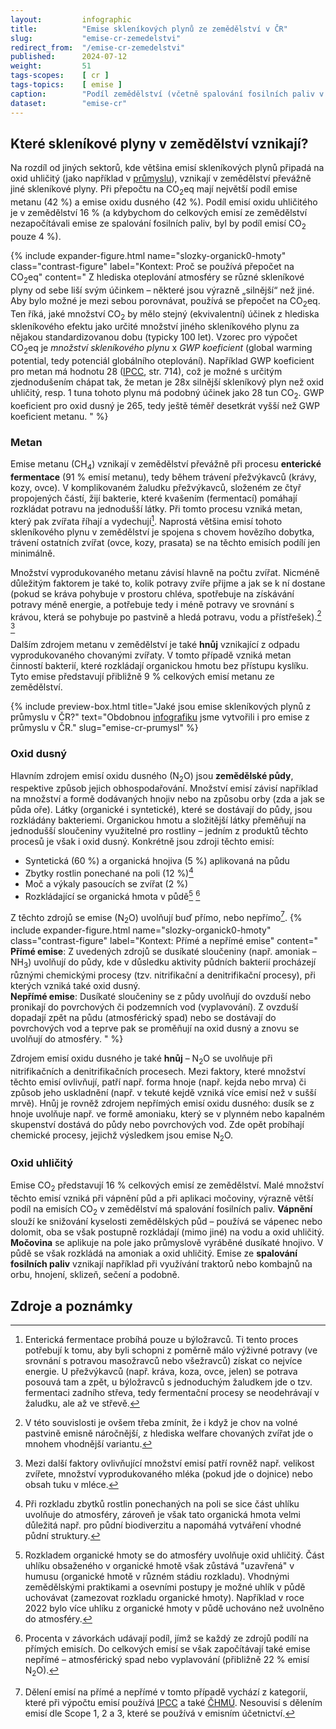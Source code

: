```yaml
---
layout:         infographic
title:          "Emise skleníkových plynů ze zemědělství v ČR"
slug:           "emise-cr-zemedelstvi"
redirect_from:  "/emise-cr-zemedelstvi"
published:      2024-07-12
weight:         51
tags-scopes:    [ cr ]
tags-topics:    [ emise ]
caption:        "Podíl zemědělství (včetně spalování fosilních paliv v tomto sektoru) na celkových emisích skleníkových plynů Česka v roce 2022 byl 8,2 %."
dataset:        "emise-cr"
---
```


## Které skleníkové plyny v zemědělství vznikají?

Na rozdíl od jiných sektorů, kde většina emisí skleníkových plynů připadá na oxid uhličitý (jako například v [průmyslu](https://faktaoklimatu.cz/infografiky/emise-cr-prumysl?q=prumys)), vznikají v zemědělství převážně jiné skleníkové plyny. Při přepočtu na CO<sub>2</sub>eq mají největší podíl emise metanu (42 %) a emise oxidu dusného (42 %). Podíl emisí oxidu uhličitého je v zemědělství 16 % (a kdybychom do celkových emisí ze zemědělství nezapočítávali emise ze spalování fosilních paliv, byl by podíl emisí CO<sub>2</sub> pouze 4 %).


{% include expander-figure.html
    name="slozky-organick0-hmoty"
    class="contrast-figure"
    label="Kontext: Proč se používá přepočet na CO<sub>2</sub>eq"
    content="
Z hlediska oteplování atmosféry se různé skleníkové plyny od sebe liší svým účinkem – některé jsou výrazně „silnější“ než jiné. Aby bylo možné je mezi sebou porovnávat, používá se přepočet na CO<sub>2</sub>eq. Ten říká, jaké množství CO<sub>2</sub> by mělo stejný (ekvivalentní) účinek z hlediska skleníkového efektu jako určité množství jiného skleníkového plynu za nějakou standardizovanou dobu (typicky 100 let). Vzorec pro výpočet CO<sub>2</sub>eq je *množství skleníkového plynu* x *GWP koeficient* (global warming potential, tedy potenciál globálního oteplování). Například GWP koeficient pro metan má hodnotu 28 ([IPCC](https://www.ipcc.ch/site/assets/uploads/2018/02/WG1AR5_Chapter08_FINAL.pdf), str. 714), což je možné s určitým zjednodušením chápat tak, že metan je 28x silnější skleníkový plyn než oxid uhličitý, resp. 1 tuna tohoto plynu má podobný účinek jako 28 tun CO<sub>2</sub>. GWP koeficient pro oxid dusný je 265, tedy ještě téměř desetkrát vyšší než GWP koeficient metanu.
"
%}

### Metan
Emise metanu (CH<sub>4</sub>) vznikají v zemědělství převážně při procesu **enterické fermentace** (91 % emisí metanu), tedy během trávení přežvýkavců (krávy, kozy, ovce). V komplikovaném žaludku přežvýkavců, složeném ze čtyř propojených částí, žijí bakterie, které kvašením (fermentací) pomáhají rozkládat potravu na jednodušší látky. Při tomto procesu vzniká metan, který pak zvířata říhají a vydechují[^entericka-fermentace]. Naprostá většina emisí tohoto skleníkového plynu v zemědělství je spojena s chovem hovězího dobytka, trávení ostatních zvířat (ovce, kozy, prasata) se na těchto emisích podílí jen minimálně.

Množství vyprodukovaného metanu závisí hlavně na počtu zvířat. Nicméně důležitým faktorem je také to, kolik potravy zvíře přijme a jak se k ní dostane (pokud se kráva pohybuje v prostoru chléva, spotřebuje na získávání potravy méně energie, a potřebuje tedy i méně potravy ve srovnání s krávou, která se pohybuje po pastvině a hledá potravu, vodu a přístřešek).[^animal-welfare] [^dalsi-faktory]

Dalším zdrojem metanu v zemědělství je také **hnůj** vznikající z odpadu vyprodukovaného chovanými zvířaty. V tomto případě vzniká metan činností bakterií, které rozkládají organickou hmotu bez přístupu kyslíku. Tyto emise představují přibližně 9 % celkových emisí metanu ze zemědělství. 

{% include preview-box.html
    title="Jaké jsou emise skleníkových plynů z průmyslu v ČR?"
    text="Obdobnou [infografiku](/infografiky/emise-cr-prumysl) jsme vytvořili i pro emise z průmyslu v ČR."
    slug="emise-cr-prumysl"
%}

### Oxid dusný
Hlavním zdrojem emisí oxidu dusného (N<sub>2</sub>O) jsou **zemědělské půdy**, respektive způsob jejich obhospodařování. Množství emisí závisí například na množství a formě dodávaných hnojiv nebo na způsobu orby (zda a jak se půda oře). Látky (organické i syntetické), které se dostávají do půdy, jsou rozkládány bakteriemi. Organickou hmotu a složitější látky přeměňují na jednodušší sloučeniny využitelné pro rostliny – jedním z produktů těchto procesů je však i oxid dusný. Konkrétně jsou zdroji těchto emisí:
- Syntetická (60 %) a organická hnojiva (5 %) aplikovaná na půdu
- Zbytky rostlin ponechané na poli (12 %)[^zbytky-rostlin]
- Moč a výkaly pasoucích se zvířat (2 %)
- Rozkládající se organická hmota v půdě[^org-hmota] [^procenta-vysvetleni]

Z těchto zdrojů se emise (N<sub>2</sub>O) uvolňují buď přímo, nebo nepřímo[^prime-neprime].
{% include expander-figure.html
    name="slozky-organick0-hmoty"
    class="contrast-figure"
    label="Kontext: Přímé a nepřímé emise"
    content="
**Přímé emise**: Z uvedených zdrojů se dusíkaté sloučeniny (např. amoniak – NH<sub>3</sub>) uvolňují do půdy, kde v důsledku aktivity půdních bakterií procházejí různými chemickými procesy (tzv. nitrifikační a denitrifikační procesy), při kterých vzniká také oxid dusný.  
**Nepřímé emise**: Dusíkaté sloučeniny se z půdy uvolňují do ovzduší nebo pronikají do povrchových či podzemních vod (vyplavování). Z ovzduší dopadají zpět na půdu (atmosférický spad) nebo se dostávají do povrchových vod a teprve pak se proměňují na oxid dusný a znovu se uvolňují do atmosféry. 
"
%}


Zdrojem emisí oxidu dusného je také **hnůj** – N<sub>2</sub>O se uvolňuje při nitrifikačních a denitrifikačních procesech. Mezi faktory, které množství těchto emisí ovlivňují, patří např. forma hnoje (např. kejda nebo mrva) či způsob jeho uskladnění (např. v tekuté kejdě vzniká více emisí než v sušší mrvě). Hnůj je rovněž zdrojem nepřímých emisí oxidu dusného: dusík se z hnoje uvolňuje např. ve formě amoniaku, který se v plynném nebo kapalném skupenství dostává do půdy nebo povrchových vod. Zde opět probíhají chemické procesy, jejichž výsledkem jsou emise N<sub>2</sub>O.

### Oxid uhličitý
Emise CO<sub>2</sub> představují 16 % celkových emisí ze zemědělství. Malé množství těchto emisí vzniká při vápnění půd a při aplikaci močoviny, výrazně větší podíl na emisích CO<sub>2</sub> v zemědělství má spalování fosilních paliv. **Vápnění** slouží ke snižování kyselosti zemědělských půd – používá se vápenec nebo dolomit, oba se však postupně rozkládají (mimo jiné) na vodu a oxid uhličitý. **Močovina** se aplikuje na pole jako průmyslově vyráběné dusíkaté hnojivo. V půdě se však rozkládá na amoniak a oxid uhličitý. Emise ze **spalování fosilních paliv** vznikají například při využívání traktorů nebo kombajnů na orbu, hnojení, sklizeň, sečení a podobně. 

## Zdroje a poznámky

[^entericka-fermentace]: Enterická fermentace probíhá pouze u býložravců. Ti tento proces potřebují k tomu, aby byli schopni z poměrně málo výživné potravy (ve srovnání s potravou masožravců nebo všežravců) získat co nejvíce energie. U přežvýkavců (např. kráva, koza, ovce, jelen) se potrava posouvá tam a zpět, u býložravců s jednoduchým žaludkem jde o tzv. fermentaci zadního střeva, tedy fermentační procesy se neodehrávají v žaludku, ale až ve střevě.
[^prime-neprime]: Dělení emisí na přímé a nepřímé v tomto případě vychází z kategorií, které při výpočtu emisí používá [IPCC](https://www.ipcc-nggip.iges.or.jp/public/gp/bgp/4_6_Indirect_N2O_Agriculture.pdf) a také [ČHMÚ](https://www.chmi.cz/files/portal/docs/uoco/oez/nis/NIR/CZE_NID-2024-2022_main_text_UNFCCC.pdf). Nesouvisí s dělením emisí dle Scope 1, 2 a 3, které se používá v emisním účetnictví. 
[^procenta-vysvetleni]: Procenta v závorkách udávají podíl, jímž se každý ze zdrojů podílí na přímých emisích. Do celkových emisí se však započítávají také emise nepřímé – atmosférický spad nebo vyplavování (přibližně 22 % emisí N<sub>2</sub>O).
[^org-hmota]: Rozkladem organické hmoty se do atmosféry uvolňuje oxid uhličitý. Část uhlíku obsaženého v organické hmotě však zůstává "uzavřená" v humusu (organické hmotě v různém stádiu rozkladu). Vhodnými zemědělskými praktikami a osevními postupy je možné uhlík v půdě uchovávat (zamezovat rozkladu organické hmoty). Například v roce 2022 bylo více uhlíku z organické hmoty v půdě uchováno než uvolněno do atmosféry.
[^dalsi-faktory]: Mezi další faktory ovlivňující množství emisí patří rovněž např. velikost zvířete, množství vyprodukovaného mléka (pokud jde o dojnice) nebo obsah tuku v mléce.
[^animal-welfare]: V této souvislosti je ovšem třeba zmínit, že i když je chov na volné pastvině emisně náročnější, z hlediska welfare chovaných zvířat jde o mnohem vhodnější variantu.
[^zbytky-rostlin]: Při rozkladu zbytků rostlin ponechaných na poli se sice část uhlíku uvolňuje do atmosféry, zároveň je však tato organická hmota velmi důležitá např. pro půdní biodiverzitu a napomáhá vytváření vhodné půdní struktury.
